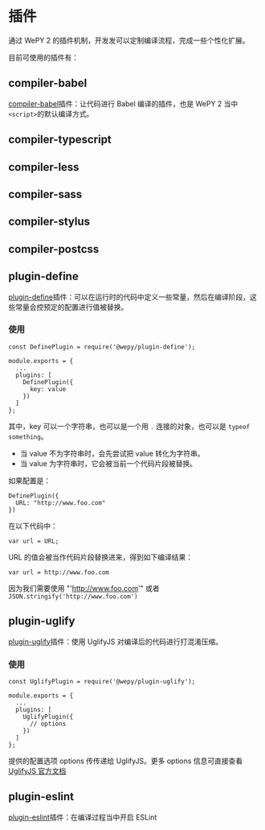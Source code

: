 # 插件

通过 WePY 2 的插件机制，开发发可以定制编译流程，完成一些个性化扩展。

目前可使用的插件有：

## compiler-babel

[compiler-babel](https://github.com/Tencent/wepy/tree/2.0.x/packages/compiler-babel)插件：让代码进行 Babel  编译的插件，也是 WePY 2 当中 `<script>`的默认编译方式。

## compiler-typescript
## compiler-less
## compiler-sass
## compiler-stylus
## compiler-postcss

## plugin-define

[plugin-define](https://github.com/Tencent/wepy/tree/2.0.x/packages/plugin-define)插件：可以在运行时的代码中定义一些常量，然后在编译阶段，这些常量会控预定的配置进行值被替换。

### 使用

```
const DefinePlugin = require('@wepy/plugin-define');

module.exports = {
  ...
  plugins: [
    DefinePlugin({
      key: value
    })
  ]
};
```

其中，key 可以一个字符串，也可以是一个用 `.` 连接的对象，也可以是 `typeof something`。

* 当 value 不为字符串时，会先尝试把 value 转化为字符串。
* 当 value 为字符串时，它会被当前一个代码片段被替换。

如果配置是：
```
DefinePlugin({ 
  URL: "http://www.foo.com"
})
```
在以下代码中：
```
var url = URL;
```
URL 的值会被当作代码片段替换进来，得到如下编译结果：
```
var url = http://www.foo.com
```
因为我们需要使用 "'http://www.foo.com'" 或者 `JSON.stringify('http://www.foo.com')`

## plugin-uglify

[plugin-uglify](https://github.com/Tencent/wepy/tree/2.0.x/packages/plugin-uglifyjs)插件：使用 UglifyJS 对编译后的代码进行打混淆压缩。

### 使用

```
const UglifyPlugin = require('@wepy/plugin-uglify');

module.exports = {
  ...
  plugins: [
    UglifyPlugin({
      // options
    })
  ]
};
```

提供的配置选项 options 传传递给 UglifyJS。更多 options 信息可直接查看[UglifyJS 官方文档](https://github.com/mishoo/UglifyJS2#minify-options)


## plugin-eslint

[plugin-eslint](https://github.com/Tencent/wepy/tree/2.0.x/packages/plugin-eslint)插件：在编译过程当中开启 ESLint

